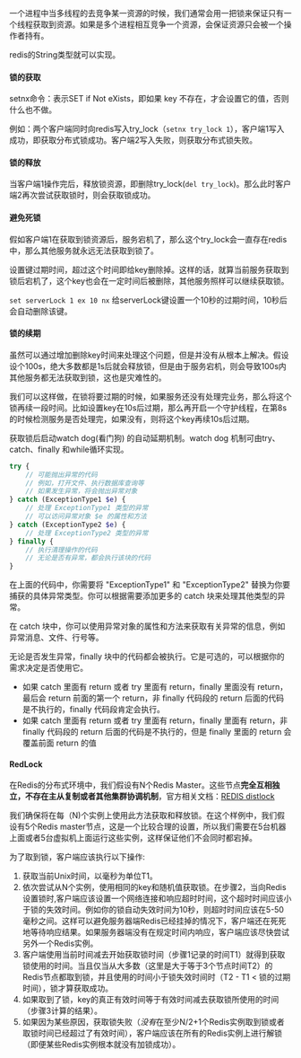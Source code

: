 一个进程中当多线程的去竞争某一资源的时候，我们通常会用一把锁来保证只有一个线程获取到资源。如果是多个进程相互竞争一个资源，会保证资源只会被一个操作者持有。

redis的String类型就可以实现。

#### 锁的获取

setnx命令：表示SET if Not eXists，即如果 key 不存在，才会设置它的值，否则什么也不做。

例如：两个客户端同时向redis写入try_lock（`setnx try_lock 1`），客户端1写入成功，即获取分布式锁成功。客户端2写入失败，则获取分布式锁失败。

#### 锁的释放

当客户端1操作完后，释放锁资源，即删除try_lock(`del try_lock`)。那么此时客户端2再次尝试获取锁时，则会获取锁成功。

#### 避免死锁

假如客户端1在获取到锁资源后，服务宕机了，那么这个try_lock会一直存在redis中，那么其他服务就永远无法获取到锁了。

设置键过期时间，超过这个时间即给key删除掉。这样的话，就算当前服务获取到锁后宕机了，这个key也会在一定时间后被删除，其他服务照样可以继续获取锁。

`set serverLock 1 ex 10 nx` 给serverLock键设置一个10秒的过期时间，10秒后会自动删除该键。

#### 锁的续期

虽然可以通过增加删除key时间来处理这个问题，但是并没有从根本上解决。假设设个100s，绝大多数都是1s后就会释放锁，但是由于服务宕机，则会导致100s内其他服务都无法获取到锁，这也是灾难性的。

我们可以这样做，在锁将要过期的时候，如果服务还没有处理完业务，那么将这个锁再续一段时间。比如设置key在10s后过期，那么再开启一个守护线程，在第8s的时候检测服务是否处理完，如果没有，则将这个key再续10s后过期。

获取锁后启动watch dog(看门狗) 的自动延期机制。watch dog 机制可由try、catch、finally 和while循环实现。

```php
try {
    // 可能抛出异常的代码
    // 例如，打开文件、执行数据库查询等
    // 如果发生异常，将会抛出异常对象
} catch (ExceptionType1 $e) {
    // 处理 ExceptionType1 类型的异常
    // 可以访问异常对象 $e 的属性和方法
} catch (ExceptionType2 $e) {
    // 处理 ExceptionType2 类型的异常
} finally {
    // 执行清理操作的代码
    // 无论是否有异常，都会执行该块的代码
}
```

在上面的代码中，你需要将 "ExceptionType1" 和 "ExceptionType2" 替换为你要捕获的具体异常类型。你可以根据需要添加更多的 catch 块来处理其他类型的异常。

在 catch 块中，你可以使用异常对象的属性和方法来获取有关异常的信息，例如异常消息、文件、行号等。

无论是否发生异常，finally 块中的代码都会被执行。它是可选的，可以根据你的需求决定是否使用它。

- 如果 catch 里面有 return 或者 try 里面有 return，finally 里面没有 return，最后会 return 前面的第一个 return，非 finally 代码段的 return 后面的代码是不执行的，finally 代码段肯定会执行。
- 如果 catch 里面有 return 或者 try 里面有 return，finally 里面有 return，非 finally 代码段的 return 后面的代码是不执行的，但是 finally 里面的 return 会覆盖前面 return 的值

#### RedLock

在Redis的分布式环境中，我们假设有N个Redis Master。这些节点**完全互相独立，不存在主从复制或者其他集群协调机制**，官方相关文档：[REDIS distlock](http://redis.cn/topics/distlock.html)

我们确保将在每（N)个实例上使用此方法获取和释放锁。在这个样例中，我们假设有5个Redis master节点，这是一个比较合理的设置，所以我们需要在5台机器上面或者5台虚拟机上面运行这些实例，这样保证他们不会同时都宕掉。

为了取到锁，客户端应该执行以下操作:

1. 获取当前Unix时间，以毫秒为单位T1。
2. 依次尝试从N个实例，使用相同的key和随机值获取锁。在步骤2，当向Redis设置锁时,客户端应该设置一个网络连接和响应超时时间，这个超时时间应该小于锁的失效时间。例如你的锁自动失效时间为10秒，则超时时间应该在5-50毫秒之间。这样可以避免服务器端Redis已经挂掉的情况下，客户端还在死死地等待响应结果。如果服务器端没有在规定时间内响应，客户端应该尽快尝试另外一个Redis实例。
3. 客户端使用当前时间减去开始获取锁时间（步骤1记录的时间T1）就得到获取锁使用的时间。当且仅当从大多数（这里是大于等于3个节点时间T2）的Redis节点都取到锁，并且使用的时间小于锁失效时间时（T2 - T1 < 锁的过期时间），锁才算获取成功。
4. 如果取到了锁，key的真正有效时间等于有效时间减去获取锁所使用的时间（步骤3计算的结果）。
5. 如果因为某些原因，获取锁失败（*没有*在至少N/2+1个Redis实例取到锁或者取锁时间已经超过了有效时间），客户端应该在所有的Redis实例上进行解锁（即便某些Redis实例根本就没有加锁成功）。
